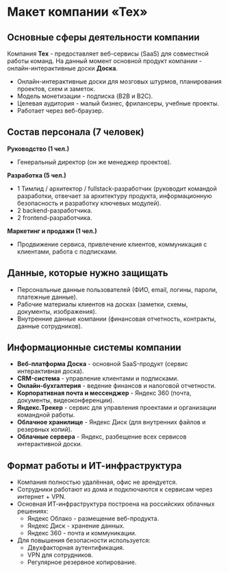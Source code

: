 # Макет компании «Тех»

## Основные сферы деятельности компании
Компания **Тех** - предоставляет веб-сервисы (SaaS) для совместной работы команд.
На данный момент основной продукт компании - онлайн-интерактивные доски **Доска**.

- Онлайн-интерактивные доски для мозговых штурмов, планирования проектов, схем и заметок.
- Модель монетизации - подписка (B2B и B2C).
- Целевая аудитория - малый бизнес, фрилансеры, учебные проекты.
- Работает через веб-браузер.

## Состав персонала (7 человек)
**Руководство (1 чел.)**
- Генеральный директор (он же менеджер проектов).

**Разработка (5 чел.)**
- 1 Тимлид / архитектор / fullstack-разработчик (руководит командой разработки, отвечает за архитектуру продукта, информационную безопасность и разработку ключевых модулей). 
- 2 backend-разработчика.
- 2 frontend-разработчика.

**Маркетинг и продажи (1 чел.)**
- Продвижение сервиса, привлечение клиентов, коммуникация с клиентами, работа с подписками.

## Данные, которые нужно защищать
- Персональные данные пользователей (ФИО, email, логины, пароли, платежные данные).
- Рабочие материалы клиентов на досках (заметки, схемы, документы, изображения).
- Внутренние данные компании (финансовая отчетность, контракты, данные сотрудников).

## Информационные системы компании
- **Веб-платформа Доска** - основной SaaS-продукт (сервис интерактивная доска).
- **CRM-система** - управление клиентами и подписками.
- **Онлайн-бухгалтерия** - ведение финансов и налоговой отчетности.
- **Корпоративная почта и мессенджер** - Яндекс 360 (почта, документы, видеоконференции).
- **Яндекс.Трекер** - сервис для управления проектами и организации командной работы.
- **Облачное хранилище** - Яндекс Диск (для внутренних файлов и резервных копий).
- **Облачные сервера** - Яндекс, разбещение всех сервисов интерактивной доски.

## Формат работы и ИТ-инфраструктура
- Компания полностью удалённая, офис не арендуется.
- Сотрудники работают из дома и подключаются к сервисам через интернет + VPN.
- Основная ИТ-инфраструктура построена на российских облачных решениях:
    - Яндекс Облако - размещение веб-продукта.
    - Яндекс Диск - хранение данных.
    - Яндекс 360 - почта и коммуникации.
- Для повышения безопасности используется:
    - Двухфакторная аутентификация.
    - VPN для сотрудников.
    - Регулярное резервное копирование.  
